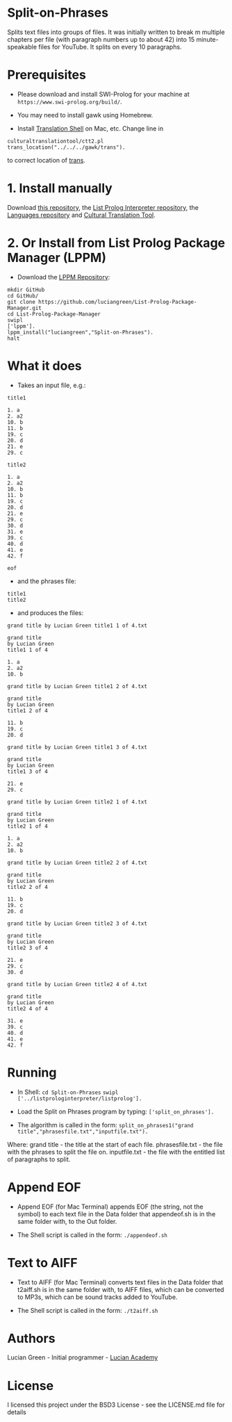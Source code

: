 # Split-on-Phrases
Splits text files into groups of files.  It was initially written to break m multiple chapters per file (with paragraph numbers up to about 42) into 15 minute-speakable files for YouTube.  It splits on every 10 paragraphs.

# Prerequisites

* Please download and install SWI-Prolog for your machine at `https://www.swi-prolog.org/build/`.

* You may need to install gawk using Homebrew.

* Install <a href="https://github.com/soimort/translate-shell">Translation Shell</a> on Mac, etc.
Change line in
```
culturaltranslationtool/ctt2.pl
trans_location("../../../gawk/trans").
```
to correct location of <a href="https://github.com/soimort/translate-shell">trans</a>.

# 1. Install manually

Download <a href="http://github.com/luciangreen/Split-on-Phrases/">this repository</a>, the <a href="https://github.com/luciangreen/listprologinterpreter">List Prolog Interpreter repository</a>, the <a href="https://github.com/luciangreen/Languages">Languages repository</a> and <a href="https://github.com/luciangreen/culturaltranslationtool">Cultural Translation Tool</a>.

# 2. Or Install from List Prolog Package Manager (LPPM)

* Download the <a href="https://github.com/luciangreen/List-Prolog-Package-Manager">LPPM Repository</a>:

```
mkdir GitHub
cd GitHub/
git clone https://github.com/luciangreen/List-Prolog-Package-Manager.git
cd List-Prolog-Package-Manager
swipl
['lppm'].
lppm_install("luciangreen","Split-on-Phrases").
halt
```

# What it does

* Takes an input file, e.g.:

```
title1

1. a
2. a2
10. b
11. b
19. c
20. d
21. e
29. c

title2

1. a
2. a2
10. b
11. b
19. c
20. d
21. e
29. c
30. d
31. e
39. c
40. d
41. e
42. f

eof
```

* and the phrases file:

```
title1
title2
```

* and produces the files:

`grand title by Lucian Green title1 1 of 4.txt`
```
grand title
by Lucian Green
title1 1 of 4

1. a
2. a2
10. b
```

`grand title by Lucian Green title1 2 of 4.txt`
```
grand title
by Lucian Green
title1 2 of 4

11. b
19. c
20. d
```

`grand title by Lucian Green title1 3 of 4.txt`
```
grand title
by Lucian Green
title1 3 of 4

21. e
29. c
```

`grand title by Lucian Green title2 1 of 4.txt`
```
grand title
by Lucian Green
title2 1 of 4

1. a
2. a2
10. b
```

`grand title by Lucian Green title2 2 of 4.txt`
```
grand title
by Lucian Green
title2 2 of 4

11. b
19. c
20. d
```

`grand title by Lucian Green title2 3 of 4.txt`
```
grand title
by Lucian Green
title2 3 of 4

21. e
29. c
30. d
```

`grand title by Lucian Green title2 4 of 4.txt`
```
grand title
by Lucian Green
title2 4 of 4

31. e
39. c
40. d
41. e
42. f
```

# Running

* In Shell:
`cd Split-on-Phrases`
`swipl`
`['../listprologinterpreter/listprolog'].`   

* Load the Split on Phrases program by typing:
`['split_on_phrases'].`

* The algorithm is called in the form:
`split_on_phrases1("grand title","phrasesfile.txt","inputfile.txt").`

Where:
grand title - the title at the start of each file.
phrasesfile.txt - the file with the phrases to split the file on.
inputfile.txt - the file with the entitled list of paragraphs to split.

# Append EOF

* Append EOF (for Mac Terminal) appends EOF (the string, not the symbol) to each text file in the Data folder that appendeof.sh is in the same folder with, to the Out folder.

* The Shell script is called in the form:
`./appendeof.sh`

# Text to AIFF

* Text to AIFF (for Mac Terminal) converts text files in the Data folder that t2aiff.sh is in the same folder with, to AIFF files, which can be converted to MP3s, which can be sound tracks added to YouTube.

* The Shell script is called in the form:
`./t2aiff.sh`

# Authors

Lucian Green - Initial programmer - <a href="https://www.lucianacademy.com/">Lucian Academy</a>

# License

I licensed this project under the BSD3 License - see the LICENSE.md file for details
